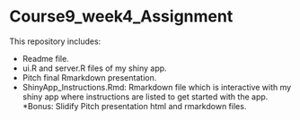 # Course9_week4_Assignment

This repository includes:
* Readme file.
* ui.R and server.R files of my shiny app.
* Pitch final Rmarkdown presentation.
* ShinyApp_Instructions.Rmd: Rmarkdown file which is interactive with my shiny app where instructions are listed to get started with the app.
*Bonus: Slidify Pitch presentation html and rmarkdown files.

